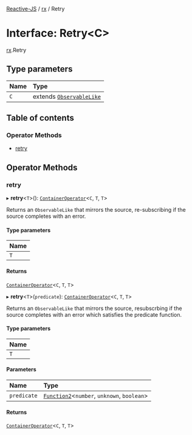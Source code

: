 [Reactive-JS](../README.md) / [rx](../modules/rx.md) / Retry

# Interface: Retry<C\>

[rx](../modules/rx.md).Retry

## Type parameters

| Name | Type |
| :------ | :------ |
| `C` | extends [`ObservableLike`](rx.ObservableLike.md) |

## Table of contents

### Operator Methods

- [retry](rx.Retry.md#retry)

## Operator Methods

### retry

▸ **retry**<`T`\>(): [`ContainerOperator`](../modules/containers.md#containeroperator)<`C`, `T`, `T`\>

Returns an `ObservableLike` that mirrors the source, re-subscribing
if the source completes with an error.

#### Type parameters

| Name |
| :------ |
| `T` |

#### Returns

[`ContainerOperator`](../modules/containers.md#containeroperator)<`C`, `T`, `T`\>

▸ **retry**<`T`\>(`predicate`): [`ContainerOperator`](../modules/containers.md#containeroperator)<`C`, `T`, `T`\>

Returns an `ObservableLike` that mirrors the source, resubscrbing
if the source completes with an error which satisfies the predicate function.

#### Type parameters

| Name |
| :------ |
| `T` |

#### Parameters

| Name | Type |
| :------ | :------ |
| `predicate` | [`Function2`](../modules/functions.md#function2)<`number`, `unknown`, `boolean`\> |

#### Returns

[`ContainerOperator`](../modules/containers.md#containeroperator)<`C`, `T`, `T`\>
